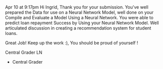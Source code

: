 Apr 10 at 9:17pm
Hi Ingrid,
Thank you for your submission. You've well prepared the Data for use on a Neural Network Model, well done on your Compile and Evaluate a Model Using a Neural Network. You were able to predict loan repayment Success by Using your Neural Network Model. Well articulated discussion in creating a recommendation system for student loans.

Great Job! Keep up the work :), You should be proud of yourself !

Central Grader LN
- Central Grader